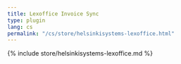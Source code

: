 ```yaml
---
title: Lexoffice Invoice Sync
type: plugin
lang: cs
permalink: "/cs/store/helsinkisystems-lexoffice.html"
---
```


{% include store/helsinkisystems-lexoffice.md %}
